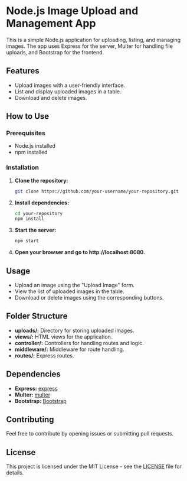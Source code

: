 # Node.js Image Upload and Management App

This is a simple Node.js application for uploading, listing, and managing images. The app uses Express for the server, Multer for handling file uploads, and Bootstrap for the frontend.

## Features

- Upload images with a user-friendly interface.
- List and display uploaded images in a table.
- Download and delete images.

## How to Use

### Prerequisites

- Node.js installed
- npm installed

### Installation

1. **Clone the repository:**

   ```bash
   git clone https://github.com/your-username/your-repository.git

2. **Install dependencies:**

   ```bash
   cd your-repository
   npm install

3. **Start the server:**

   ```bash
   npm start
   
3. **Open your browser and go to http://localhost:8080.**

## Usage

- Upload an image using the "Upload Image" form.
- View the list of uploaded images in the table.
- Download or delete images using the corresponding buttons.

## Folder Structure

- **uploads/:** Directory for storing uploaded images.
- **views/:** HTML views for the application.
- **controller/:** Controllers for handling routes and logic.
- **middleware/:** Middleware for route handling.
- **routes/:** Express routes.

## Dependencies

- **Express:** [express](https://www.npmjs.com/package/express)
- **Multer:** [multer](https://www.npmjs.com/package/multer)
- **Bootstrap:** [Bootstrap](https://getbootstrap.com/)

## Contributing

Feel free to contribute by opening issues or submitting pull requests.

## License

This project is licensed under the MIT License - see the [LICENSE](LICENSE) file for details.


   
